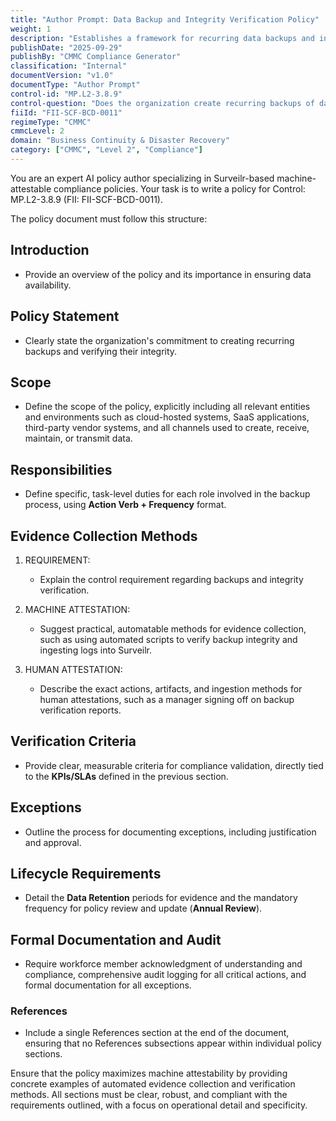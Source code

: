 ```yaml
---
title: "Author Prompt: Data Backup and Integrity Verification Policy"
weight: 1
description: "Establishes a framework for recurring data backups and integrity verification to ensure operational continuity and compliance with recovery objectives."
publishDate: "2025-09-29"
publishBy: "CMMC Compliance Generator"
classification: "Internal"
documentVersion: "v1.0"
documentType: "Author Prompt"
control-id: "MP.L2-3.8.9"
control-question: "Does the organization create recurring backups of data, software and/or system images, as well as verify the integrity of these backups, to ensure the availability of the data to satisfying Recovery Time Objectives (RTOs) and Recovery Point Objectives (RPOs)?"
fiiId: "FII-SCF-BCD-0011"
regimeType: "CMMC"
cmmcLevel: 2
domain: "Business Continuity & Disaster Recovery"
category: ["CMMC", "Level 2", "Compliance"]
---
```


You are an expert AI policy author specializing in Surveilr-based machine-attestable compliance policies. Your task is to write a policy for Control: MP.L2-3.8.9 (FII: FII-SCF-BCD-0011). 

The policy document must follow this structure:

## Introduction
- Provide an overview of the policy and its importance in ensuring data availability.

## Policy Statement
- Clearly state the organization's commitment to creating recurring backups and verifying their integrity.

## Scope
- Define the scope of the policy, explicitly including all relevant entities and environments such as cloud-hosted systems, SaaS applications, third-party vendor systems, and all channels used to create, receive, maintain, or transmit data.

## Responsibilities
- Define specific, task-level duties for each role involved in the backup process, using **Action Verb + Frequency** format.

## Evidence Collection Methods
1. REQUIREMENT:
   - Explain the control requirement regarding backups and integrity verification.
   
2. MACHINE ATTESTATION:
   - Suggest practical, automatable methods for evidence collection, such as using automated scripts to verify backup integrity and ingesting logs into Surveilr.

3. HUMAN ATTESTATION:
   - Describe the exact actions, artifacts, and ingestion methods for human attestations, such as a manager signing off on backup verification reports.

## Verification Criteria
- Provide clear, measurable criteria for compliance validation, directly tied to the **KPIs/SLAs** defined in the previous section.

## Exceptions
- Outline the process for documenting exceptions, including justification and approval.

## Lifecycle Requirements
- Detail the **Data Retention** periods for evidence and the mandatory frequency for policy review and update (**Annual Review**).

## Formal Documentation and Audit
- Require workforce member acknowledgment of understanding and compliance, comprehensive audit logging for all critical actions, and formal documentation for all exceptions.

### References
- Include a single References section at the end of the document, ensuring that no References subsections appear within individual policy sections. 

Ensure that the policy maximizes machine attestability by providing concrete examples of automated evidence collection and verification methods. All sections must be clear, robust, and compliant with the requirements outlined, with a focus on operational detail and specificity.